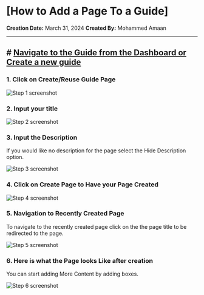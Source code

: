 # [How to Add a Page To a Guide]

__Creation Date:__ March 31, 2024
__Created By:__ Mohammed Amaan




***




## # [Navigate to the Guide from the Dashboard or Create a new guide](http://localhost/LGMS/psychology)


### 1. Click on Create/Reuse Guide Page
![Step 1 screenshot](https://images.tango.us/workflows/718b2df1-f17d-40cc-8359-44062a5011d8/steps/8b7fe742-3586-4071-a7ba-93e05b2bb710/ad7725ff-6685-4be4-bc3a-217deb2d92d6.png?crop=focalpoint&fit=crop&fp-x=0.1425&fp-y=0.3827&fp-z=1.9754&w=1200&border=2%2CF4F2F7&border-radius=8%2C8%2C8%2C8&border-radius-inner=8%2C8%2C8%2C8&blend-align=bottom&blend-mode=normal&blend-x=0&blend-w=1200&blend64=aHR0cHM6Ly9pbWFnZXMudGFuZ28udXMvc3RhdGljL21hZGUtd2l0aC10YW5nby13YXRlcm1hcmstdjIucG5n&mark-x=93&mark-y=455&m64=aHR0cHM6Ly9pbWFnZXMudGFuZ28udXMvc3RhdGljL2JsYW5rLnBuZz9tYXNrPWNvcm5lcnMmYm9yZGVyPTYlMkNGRjc0NDImdz00ODkmaD03MCZmaXQ9Y3JvcCZjb3JuZXItcmFkaXVzPTEw)


### 2. Input your title
![Step 2 screenshot](https://images.tango.us/workflows/718b2df1-f17d-40cc-8359-44062a5011d8/steps/5581320d-59d1-4609-9c5f-15d1aabc60ba/c8dbbd8f-1137-4b8f-8083-7b01a4a14b7a.png?crop=focalpoint&fit=crop&fp-x=0.5005&fp-y=0.3013&fp-z=1.1706&w=1200&border=2%2CF4F2F7&border-radius=8%2C8%2C8%2C8&border-radius-inner=8%2C8%2C8%2C8&blend-align=bottom&blend-mode=normal&blend-x=0&blend-w=1200&blend64=aHR0cHM6Ly9pbWFnZXMudGFuZ28udXMvc3RhdGljL21hZGUtd2l0aC10YW5nby13YXRlcm1hcmstdjIucG5n&mark-x=102&mark-y=315&m64=aHR0cHM6Ly9pbWFnZXMudGFuZ28udXMvc3RhdGljL2JsYW5rLnBuZz9tYXNrPWNvcm5lcnMmYm9yZGVyPTYlMkNGRjc0NDImdz05OTcmaD02MSZmaXQ9Y3JvcCZjb3JuZXItcmFkaXVzPTEw)


### 3. Input the Description

If you would like no description for the page select the Hide Description option.

![Step 3 screenshot](https://images.tango.us/workflows/718b2df1-f17d-40cc-8359-44062a5011d8/steps/9b4377ca-aa3b-440f-8246-68f6ab18a1eb/9b75dae1-d207-43f6-9d18-8b5c3a428c19.png?crop=focalpoint&fit=crop&fp-x=0.5005&fp-y=0.5814&fp-z=1.1706&w=1200&border=2%2CF4F2F7&border-radius=8%2C8%2C8%2C8&border-radius-inner=8%2C8%2C8%2C8&blend-align=bottom&blend-mode=normal&blend-x=0&blend-w=1200&blend64=aHR0cHM6Ly9pbWFnZXMudGFuZ28udXMvc3RhdGljL21hZGUtd2l0aC10YW5nby13YXRlcm1hcmstdjIucG5n&mark-x=102&mark-y=366&m64=aHR0cHM6Ly9pbWFnZXMudGFuZ28udXMvc3RhdGljL2JsYW5rLnBuZz9tYXNrPWNvcm5lcnMmYm9yZGVyPTYlMkNGRjc0NDImdz05OTcmaD0yNjgmZml0PWNyb3AmY29ybmVyLXJhZGl1cz0xMA%3D%3D)


### 4. Click on Create Page to Have your Page Created
![Step 4 screenshot](https://images.tango.us/workflows/718b2df1-f17d-40cc-8359-44062a5011d8/steps/d387f0dd-6d40-4b87-a65d-af8a4b1130b0/c756c83f-c8ec-4213-a5b6-31961f2883d3.png?crop=focalpoint&fit=crop&fp-x=0.2209&fp-y=0.8704&fp-z=2.3754&w=1200&border=2%2CF4F2F7&border-radius=8%2C8%2C8%2C8&border-radius-inner=8%2C8%2C8%2C8&blend-align=bottom&blend-mode=normal&blend-x=0&blend-w=1200&blend64=aHR0cHM6Ly9pbWFnZXMudGFuZ28udXMvc3RhdGljL21hZGUtd2l0aC10YW5nby13YXRlcm1hcmstdjIucG5n&mark-x=428&mark-y=609&m64=aHR0cHM6Ly9pbWFnZXMudGFuZ28udXMvc3RhdGljL2JsYW5rLnBuZz9tYXNrPWNvcm5lcnMmYm9yZGVyPTYlMkNGRjc0NDImdz0zNDUmaD0xMzgmZml0PWNyb3AmY29ybmVyLXJhZGl1cz0xMA%3D%3D)


### 5. Navigation to Recently Created Page

To navigate to the recently created page click on the the page title to be redirected to the page.

![Step 5 screenshot](https://images.tango.us/workflows/718b2df1-f17d-40cc-8359-44062a5011d8/steps/7713af79-8b1b-4b3a-b7be-87e7d171033e/e1c585a9-1865-4271-91d5-8f76ee54bc4d.png?crop=focalpoint&fit=crop&fp-x=0.1370&fp-y=0.6033&fp-z=2.1634&w=1200&border=2%2CF4F2F7&border-radius=8%2C8%2C8%2C8&border-radius-inner=8%2C8%2C8%2C8&blend-align=bottom&blend-mode=normal&blend-x=0&blend-w=1200&blend64=aHR0cHM6Ly9pbWFnZXMudGFuZ28udXMvc3RhdGljL21hZGUtd2l0aC10YW5nby13YXRlcm1hcmstdjIucG5n&mark-x=145&mark-y=458&m64=aHR0cHM6Ly9pbWFnZXMudGFuZ28udXMvc3RhdGljL2JsYW5rLnBuZz9tYXNrPWNvcm5lcnMmYm9yZGVyPTYlMkNGRjc0NDImdz00MjEmaD02NCZmaXQ9Y3JvcCZjb3JuZXItcmFkaXVzPTEw)


### 6. Here is what the Page looks Like after creation

You can start adding More Content by adding boxes.

![Step 6 screenshot](https://images.tango.us/workflows/718b2df1-f17d-40cc-8359-44062a5011d8/steps/ad66da39-5d27-4803-9a5d-f56bc2bcce1c/178159ef-3e67-431a-96a4-9b47bc9a053d.png?crop=focalpoint&fit=crop&fp-x=0.5000&fp-y=0.5982&fp-z=1.0037&w=1200&border=2%2CF4F2F7&border-radius=8%2C8%2C8%2C8&border-radius-inner=8%2C8%2C8%2C8&blend-align=bottom&blend-mode=normal&blend-x=0&blend-w=1200&blend64=aHR0cHM6Ly9pbWFnZXMudGFuZ28udXMvc3RhdGljL21hZGUtd2l0aC10YW5nby13YXRlcm1hcmstdjIucG5n&mark-x=2&mark-y=285&m64=aHR0cHM6Ly9pbWFnZXMudGFuZ28udXMvc3RhdGljL2JsYW5rLnBuZz9tYXNrPWNvcm5lcnMmYm9yZGVyPTYlMkNGRjc0NDImdz0xMTk2Jmg9NjAxJmZpdD1jcm9wJmNvcm5lci1yYWRpdXM9MTA%3D)


